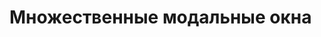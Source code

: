 <script setup>
import App from '../../../examples/multi-modal/App.vue';
</script>

# Множественные модальные окна

<App/>
